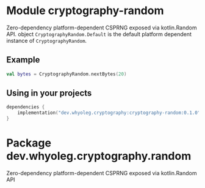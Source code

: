 # Module cryptography-random

Zero-dependency platform-dependent CSPRNG exposed via kotlin.Random API.
object `CryptographyRandom.Default` is the default platform dependent instance of `CryptographyRandom`.

## Example

```kotlin
val bytes = CryptographyRandom.nextBytes(20)
```

## Using in your projects

```kotlin
dependencies {
    implementation("dev.whyoleg.cryptography:cryptography-random:0.1.0")
}
```

# Package dev.whyoleg.cryptography.random

Zero-dependency platform-dependent CSPRNG exposed via kotlin.Random API
